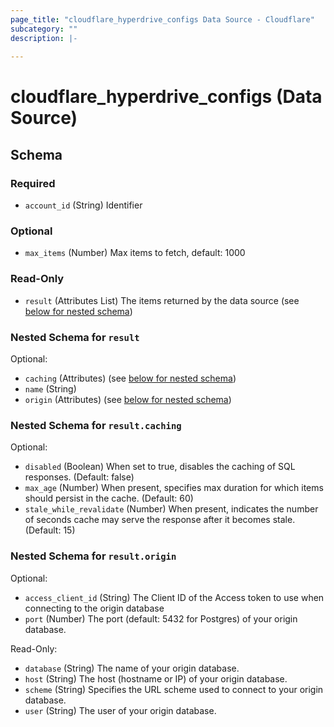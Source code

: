 ```yaml
---
page_title: "cloudflare_hyperdrive_configs Data Source - Cloudflare"
subcategory: ""
description: |-
  
---
```


# cloudflare_hyperdrive_configs (Data Source)




<!-- schema generated by tfplugindocs -->
## Schema

### Required

- `account_id` (String) Identifier

### Optional

- `max_items` (Number) Max items to fetch, default: 1000

### Read-Only

- `result` (Attributes List) The items returned by the data source (see [below for nested schema](#nestedatt--result))

<a id="nestedatt--result"></a>
### Nested Schema for `result`

Optional:

- `caching` (Attributes) (see [below for nested schema](#nestedatt--result--caching))
- `name` (String)
- `origin` (Attributes) (see [below for nested schema](#nestedatt--result--origin))

<a id="nestedatt--result--caching"></a>
### Nested Schema for `result.caching`

Optional:

- `disabled` (Boolean) When set to true, disables the caching of SQL responses. (Default: false)
- `max_age` (Number) When present, specifies max duration for which items should persist in the cache. (Default: 60)
- `stale_while_revalidate` (Number) When present, indicates the number of seconds cache may serve the response after it becomes stale. (Default: 15)


<a id="nestedatt--result--origin"></a>
### Nested Schema for `result.origin`

Optional:

- `access_client_id` (String) The Client ID of the Access token to use when connecting to the origin database
- `port` (Number) The port (default: 5432 for Postgres) of your origin database.

Read-Only:

- `database` (String) The name of your origin database.
- `host` (String) The host (hostname or IP) of your origin database.
- `scheme` (String) Specifies the URL scheme used to connect to your origin database.
- `user` (String) The user of your origin database.


